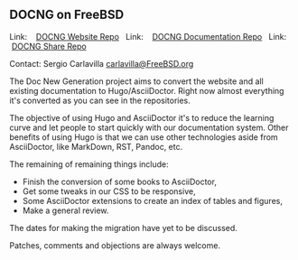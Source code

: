 ## DOCNG on FreeBSD ##

Link:    [DOCNG Website Repo](https://gitlab.com/carlavilla/freebsd-hugo-website)  
Link:    [DOCNG Documentation Repo](https://gitlab.com/carlavilla/freebsd-hugo-documentation)  
Link:    [DOCNG Share Repo](https://gitlab.com/carlavilla/freebsd-hugo-data)  

Contact: Sergio Carlavilla <carlavilla@FreeBSD.org>  

The Doc New Generation project aims to convert the website and all
existing documentation to Hugo/AsciiDoctor. Right now almost
everything it's converted as you can see in the repositories.

The objective of using Hugo and AsciiDoctor it's to reduce the
learning curve and let people to start quickly with our documentation
system. Other benefits of using Hugo is that we can use other
technologies aside from AsciiDoctor, like MarkDown, RST, Pandoc, etc.

The remaining of remaining things include:
- Finish the conversion of some books to AsciiDoctor,
- Get some tweaks in our CSS to be responsive,
- Some AsciiDoctor extensions to create an index of tables and figures,
- Make a general review.

The dates for making the migration have yet to be discussed.

Patches, comments and objections are always welcome.
